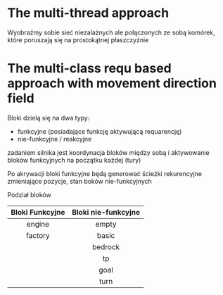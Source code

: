 # The multi-thread approach

Wyobraźmy sobie sieć niezalażnych ale połączonych ze sobą komórek, które poruszają się na prostokątnej płaszczyźnie

# The multi-class requ based approach with movement direction field


Bloki dzielą się na dwa typy:

- funkcyjne (posiadające funkcję aktywującą requarencję)
- nie-funkcyjne / reakcyjne

zadaniem silnika jest koordynacja bloków między sobą i aktywowanie bloków funkcyjnych na początku każdej (tury)

Po akrywacji bloki funkcyjne będą generować ścieżki rekurencyjne zmieniające pozycje, stan boków nie-funkcyjnych

Podział bloków

| Bloki Funkcyjne | Bloki nie-funkcyjne|
|:---:|:---:|
|engine|empty| 
|factory |basic|
| |bedrock|
| |tp|
| |goal|
| |turn|

